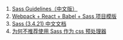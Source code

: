 1. [Sass Guidelines（中文版）](https://weekly.manong.io/bounce?url=http%3A%2F%2Fsass-guidelin.es%2Fzh%2F&aid=2339&nid=71)
1. [Webpack + React + Babel + Sass 项目模版](https://weekly.manong.io/bounce?url=https%3A%2F%2Fgithub.com%2FJ-F-Liu%2Fwebpack-react-boilerplate&aid=5144&nid=104)
1. [Sass (3.4.21) 中文文档](https://weekly.manong.io/bounce?url=http%3A%2F%2Fwww.css88.com%2Fdoc%2Fsass%2F&aid=5863&nid=113)
1. [为何不推荐使用 Sass 作为 css 预处理器](https://weekly.manong.io/bounce?nid=323&aid=20049&url=https%3A%2F%2Ftoutiao.io%2Fk%2F6t740h7)
